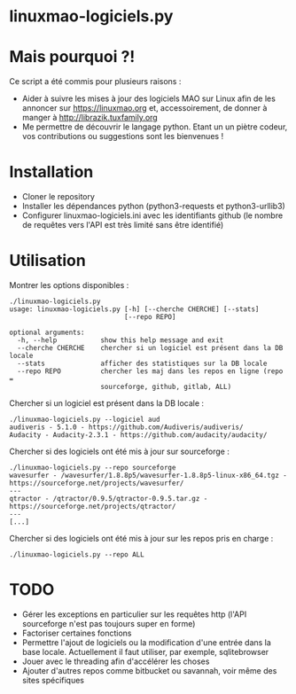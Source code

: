 # linuxmao-logiciels.py

# Mais pourquoi ?!

Ce script a été commis pour plusieurs raisons :
* Aider à suivre les mises à jour des logiciels MAO sur Linux afin de les 
  annoncer sur https://linuxmao.org et, accessoirement, de donner à manger à 
  http://librazik.tuxfamily.org
* Me permettre de découvrir le langage python. Etant un un piètre codeur, vos
  contributions ou suggestions sont les bienvenues !

# Installation
* Cloner le repository
* Installer les dépendances python (python3-requests et python3-urllib3)	
* Configurer linuxmao-logiciels.ini avec les identifiants github (le nombre de
  requêtes vers l'API est très limité sans être identifié)

# Utilisation

Montrer les options disponibles :
```
./linuxmao-logiciels.py 
usage: linuxmao-logiciels.py [-h] [--cherche CHERCHE] [--stats]
                             [--repo REPO]

optional arguments:
  -h, --help           show this help message and exit
  --cherche CHERCHE    chercher si un logiciel est présent dans la DB locale
  --stats              afficher des statistiques sur la DB locale
  --repo REPO          chercher les maj dans les repos en ligne (repo =
                       sourceforge, github, gitlab, ALL)
```

Chercher si un logiciel est présent dans la DB locale :
```
./linuxmao-logiciels.py --logiciel aud
audiveris - 5.1.0 - https://github.com/Audiveris/audiveris/
Audacity - Audacity-2.3.1 - https://github.com/audacity/audacity/
```

Chercher si des logiciels ont été mis à jour sur sourceforge :
```
./linuxmao-logiciels.py --repo sourceforge
wavesurfer - /wavesurfer/1.8.8p5/wavesurfer-1.8.8p5-linux-x86_64.tgz - https://sourceforge.net/projects/wavesurfer/
---
qtractor - /qtractor/0.9.5/qtractor-0.9.5.tar.gz - https://sourceforge.net/projects/qtractor/
---
[...]
```

Chercher si des logiciels ont été mis à jour sur les repos pris en charge  :
```
./linuxmao-logiciels.py --repo ALL
```

# TODO
* Gérer les exceptions en particulier sur les requêtes http (l'API 
  sourceforge n'est pas toujours super en forme)
* Factoriser certaines fonctions
* Permettre l'ajout de logiciels ou la modification d'une entrée dans la base 
  locale. Actuellement il faut utiliser, par exemple, sqlitebrowser
* Jouer avec le threading afin d'accélérer les choses
* Ajouter d'autres repos comme bitbucket ou savannah, voir même des sites 
  spécifiques

